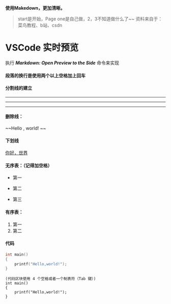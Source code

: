**使用Makedown，更加清晰。**
>start是开始，Page one是自己做，2，3不知道做什么了~~
资料来自于：菜鸟教程、b站、csdn
# VSCode 实时预览
执行 _**Markdown: Open Preview to the Side**_ 命令来实现

#### 段落的换行是使用两个以上空格加上回车

#### 分割线的建立
---
***
- - -
#### 删除线：
~~Hello , world! ~~

#### 下划线
<u>你好，世界</u>

#### 无序表：（记得加空格）

* 第一
+ 第二
- 第三

#### 有序表：

1. 第一
2. 第二
#### 代码
```C
int main()
{
    printf("Hello,world!");
}
```
    (代码区块使用 4 个空格或者一个制表符（Tab 键）)
    int main()
    {
        printf("Hello,world!");
    }
